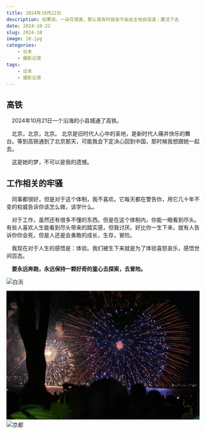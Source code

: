 ```yaml
---
title: 2024年10月22日
description: 如果说，一朵花很美，那么我有时就会不由自主地自语道：要活下去
date: 2024-10-22
slug: 2024-10
image: 10.jpg
categories: 
    - 日本
    - 摄影记录
tags:
    - 日本
    - 摄影记录
---
```


## 高铁
&emsp;2024年10月21日一个沿海的小县城通了高铁。  

&emsp;北京，北京，北京。 北京是旧时代人心中的圣地，是新时代人痛并快乐的舞台。等到高铁通到了北京那天，可能我会下定决心回到中国，那时候我想跟她一起去。  

&emsp;这是她的梦，不可以是我的遗憾。  

## 工作相关的牢骚
&emsp;同事都很好，但是对于这个体制，我不喜欢。它每天都在警告你，用它几十年不变的权威告诉你该怎么做，该学什么。  

&emsp;对于工作，虽然还有很多不懂的东西。但是在这个体制内，你能一眼看到尽头。有些人喜欢人生能看到尽头带来的踏实感，但我讨厌。好比你一生下来，就有人告诉你你会死，但是人还是会勇敢的成长，生存，冒险。  

&emsp;我现在对于人生的感悟是：体验。我们被生下来就是为了体验喜怒哀乐，感悟世间百态。  

&emsp;**要永远奔跑，永远保持一颗好奇的童心去探索，去冒险。**  

![白浜](14.JPG)  

![琵琶湖](8.JPG)![京都](12.jpg)
